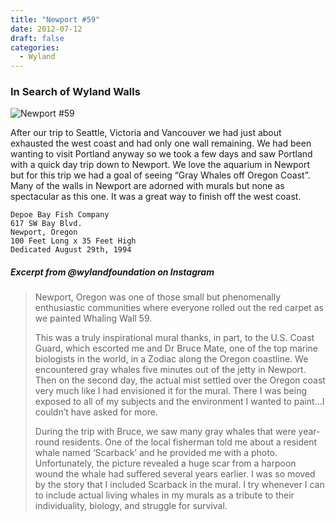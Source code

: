```yaml
---
title: "Newport #59"
date: 2012-07-12
draft: false
categories:
  - Wyland
---
```

### In Search of Wyland Walls

![Newport #59](../images/59-newport.jpg)

After our trip to Seattle, Victoria and Vancouver we had just about exhausted the west coast and had only one wall remaining. We had been wanting to visit Portland anyway so we took a few days and saw Portland with a quick day trip down to Newport. We love the aquarium in Newport but for this trip we had a goal of seeing “Gray Whales off Oregon Coast”. Many of the walls in Newport are adorned with murals but none as spectacular as this one. It was a great way to finish off the west coast.

```
Depoe Bay Fish Company
617 SW Bay Blvd.
Newport, Oregon
100 Feet Long x 35 Feet High
Dedicated August 29th, 1994
```

#####  Excerpt from @wylandfoundation on Instagram

> Newport, Oregon was one of those small but phenomenally enthusiastic communities where everyone rolled out the red carpet as we painted Whaling Wall 59.
>
>This was a truly inspirational mural thanks, in part, to the U.S. Coast Guard, which escorted me and Dr Bruce Mate, one of the top marine biologists in the world, in a Zodiac along the Oregon coastline. We encountered gray whales five minutes out of the jetty in Newport. Then on the second day, the actual mist settled over the Oregon coast very much like I had envisioned it for the mural. There I was being exposed to all of my subjects and the environment I wanted to paint…I couldn’t have asked for more.
>
>During the trip with Bruce, we saw many gray whales that were year-round residents. One of the local fisherman told me about a resident whale named ‘Scarback’ and he provided me with a photo. Unfortunately, the picture revealed a huge scar from a harpoon wound the whale had suffered several years earlier. I was so moved by the story that I included Scarback in the mural. I try whenever I can to include actual living whales in my murals as a tribute to their individuality, biology, and struggle for survival.